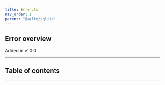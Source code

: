 ```yaml
---
title: Error.ts
nav_order: 1
parent: "@sqlfx/sqlite"
---
```


## Error overview

Added in v1.0.0

---

<h2 class="text-delta">Table of contents</h2>

---
